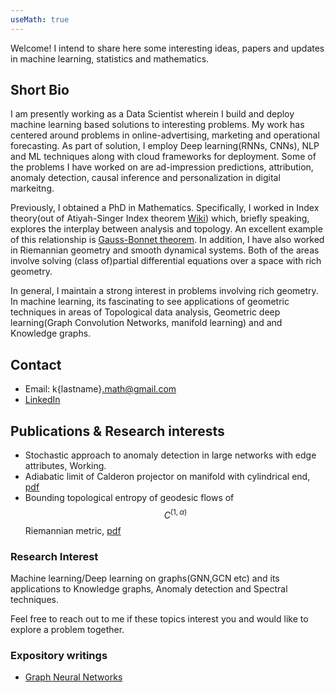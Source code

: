 ```yaml
---
useMath: true 
---
```

Welcome! I intend to share here some interesting ideas, papers and updates in machine learning, statistics and mathematics. 

## Short Bio
I am presently working as a Data Scientist wherein I build and deploy machine learning based solutions to interesting problems. My work has centered around problems in online-advertising, marketing and operational forecasting. As part of solution, I employ Deep learning(RNNs, CNNs), NLP and ML techniques along with cloud frameworks for deployment. Some of the problems I have worked on are ad-impression predictions, attribution, anomaly detection, causal inference and personalization in digital markeitng.  

Previously, I obtained a PhD in Mathematics. Specifically, I worked in Index theory(out of Atiyah-Singer Index theorem [Wiki](https://en.wikipedia.org/wiki/Atiyah%E2%80%93Singer_index_theorem)) which, briefly speaking, explores the interplay between analysis and topology. An excellent example of this relationship is [Gauss-Bonnet theorem](https://en.wikipedia.org/wiki/Gauss%E2%80%93Bonnet_theorem). In addition, I have also worked in Riemannian geometry and smooth dynamical systems. Both of the areas involve solving (class of)partial differential equations over a space with rich geometry. 

In general, I maintain a strong interest in problems involving rich geometry. In machine learning, its fascinating to see applications of geometric techniques in areas of Topological data analysis, Geometric deep learning(Graph Convolution Networks, manifold learning) and and Knowledge graphs. 

## Contact
- Email: k{lastname}.math@gmail.com
- [LinkedIn](https://www.linkedin.com/in/kunalsharma13/) 

## Publications & Research interests
- Stochastic approach to anomaly detection in large networks with edge attributes, Working. 
- Adiabatic limit of Calderon projector on manifold with cylindrical end, [pdf](https://drive.google.com/file/d/1_rVddyiNyt9xT8dd3h7oyaj9SK0t_qEH/view?usp=sharing)
- Bounding topological entropy of geodesic flows of $$C^{(1, \alpha)}$$ Riemannian metric, [pdf](https://drive.google.com/file/d/1Lbmt6jq3KHRCDvxXER8QVZTA7I2BBylo/view?usp=sharing)

### Research Interest
Machine learning/Deep learning on graphs(GNN,GCN etc) and its applications to Knowledge graphs, Anomaly detection and Spectral techniques. 

Feel free to reach out to me if these topics interest you and would like to explore a problem together.

### Expository writings
- [Graph Neural Networks](/Graph-Neural-Networks.md)
